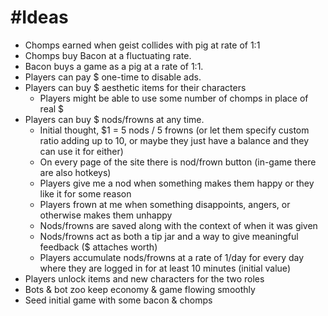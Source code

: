 #Ideas
=======

* Chomps earned when geist collides with pig at rate of 1:1
* Chomps buy Bacon at a fluctuating rate. 
* Bacon buys a game as a pig at a rate of 1:1. 
* Players can pay $ one-time to disable ads. 
* Players can buy $ aesthetic items for their characters
  * Players might be able to use some number of chomps in place of real $
* Players can buy $ nods/frowns at any time. 
  * Initial thought, $1 = 5 nods / 5 frowns (or let them specify custom ratio adding up to 10, or maybe they just have a balance and they can use it for either)
  * On every page of the site there is nod/frown button (in-game there are also hotkeys)
  * Players give me a nod when something makes them happy or they like it for some reason
  * Players frown at me when something disappoints, angers, or otherwise makes them unhappy
  * Nods/frowns are saved along with the context of when it was given
  * Nods/frowns act as both a tip jar and a way to give meaningful feedback ($ attaches worth)
  * Players accumulate nods/frowns at a rate of 1/day for every day where they are logged in for at least 10 minutes (initial value)
* Players unlock items and new characters for the two roles
* Bots & bot zoo keep economy & game flowing smoothly
* Seed initial game with some bacon & chomps
